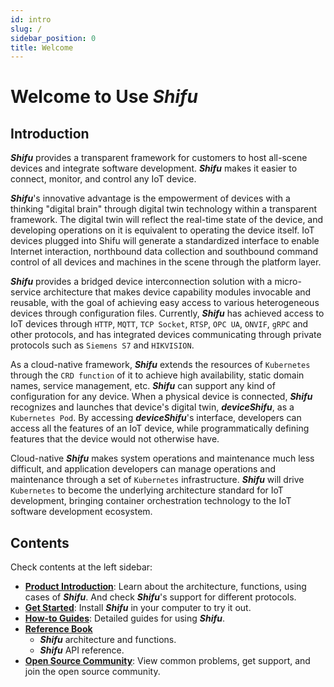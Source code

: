 ```yaml
---
id: intro
slug: /
sidebar_position: 0
title: Welcome
---
```


# Welcome to Use ***Shifu***

<!-- ## 视频介绍

<video width="100%" controls>
    <source src="https://bianwuji.com/stuff/videos/productintro.mp4" type="video/mp4"></source>
</video> -->

## Introduction

***Shifu*** provides a transparent framework for customers to host all-scene devices and integrate software development.  ***Shifu*** makes it easier to connect, monitor, and control any IoT device. 

***Shifu***'s innovative advantage is the empowerment of devices with a thinking "digital brain" through digital twin technology within a transparent framework. The digital twin will reflect the real-time state of the device, and developing operations on it is equivalent to operating the device itself. IoT devices plugged into Shifu will generate a standardized interface to enable Internet interaction, northbound data collection and southbound command control of all devices and machines in the scene through the platform layer. 

***Shifu*** provides a bridged device interconnection solution with a micro-service architecture that makes device capability modules invocable and reusable, with the goal of achieving easy access to various heterogeneous devices through configuration files. Currently, ***Shifu*** has achieved access to IoT devices through `HTTP`, `MQTT`, `TCP Socket`, `RTSP`, `OPC UA`, `ONVIF`, `gRPC` and other protocols, and has integrated devices communicating through private protocols such as `Siemens S7` and `HIKVISION`. 

As a cloud-native framework, ***Shifu*** extends the resources of `Kubernetes` through the `CRD function` of it to achieve high availability, static domain names, service management, etc. ***Shifu*** can support any kind of configuration for any device. When a physical device is connected, ***Shifu*** recognizes and launches that device's digital twin, ***deviceShifu***, as a `Kubernetes Pod`. By accessing ***deviceShifu***'s interface, developers can access all the features of an IoT device, while programmatically defining features that the device would not otherwise have. 

Cloud-native ***Shifu*** makes system operations and maintenance much less difficult, and application developers can manage operations and maintenance through a set of `Kubernetes` infrastructure. ***Shifu*** will drive `Kubernetes` to become the underlying architecture standard for IoT development, bringing container orchestration technology to the IoT software development ecosystem. 

## Contents

Check contents at the left sidebar:

- [**Product Introduction**](./introduction/): Learn about the architecture, functions, using cases of ***Shifu***. And check ***Shifu***'s support for different protocols.
- [**Get Started**](./tutorials/): Install ***Shifu*** in your computer to try it out.
- [**How-to Guides**](./guides/): Detailed guides for using ***Shifu***.
- [**Reference Book**](./references/)
    - ***Shifu*** architecture and functions.
    - ***Shifu*** API reference.
- [**Open Source Community**](./community/): View common problems, get support, and join the open source community.
